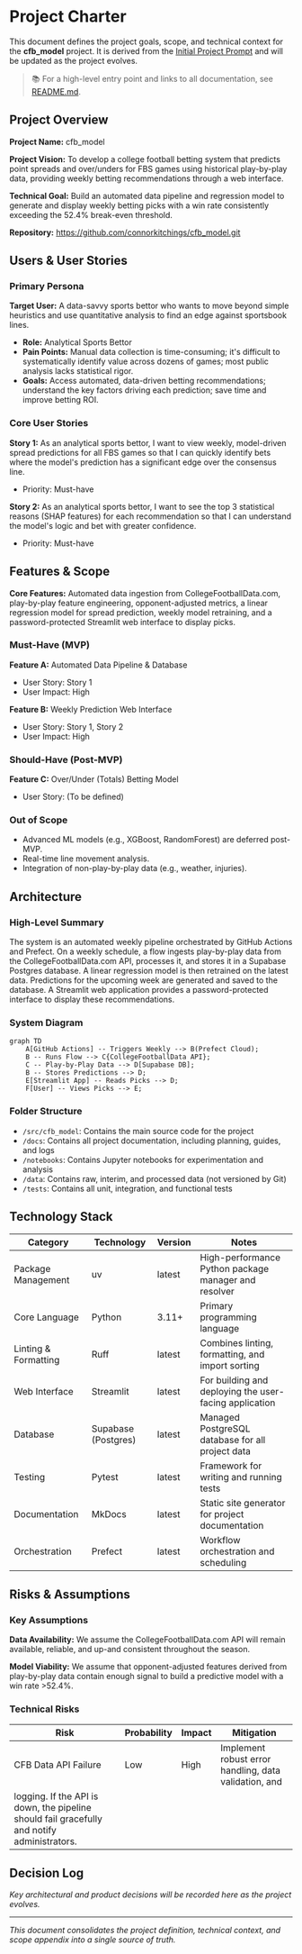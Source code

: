 # Project Charter

This document defines the project goals, scope, and technical context for the **cfb_model** project.
It is derived from the [Initial Project Prompt](./initial_prompt.md) and will be updated as the
project evolves.

> 📚 For a high-level entry point and links to all documentation, see [README.md](../README.md).

## Project Overview

**Project Name:** cfb_model

**Project Vision:** To develop a college football betting system that predicts point spreads and
over/unders for FBS games using historical play-by-play data, providing weekly betting
recommendations through a web interface.

**Technical Goal:** Build an automated data pipeline and regression model to generate and display
weekly betting picks with a win rate consistently exceeding the 52.4% break-even threshold.

**Repository:** <https://github.com/connorkitchings/cfb_model.git>

## Users & User Stories

### Primary Persona

**Target User:** A data-savvy sports bettor who wants to move beyond simple heuristics and use
quantitative analysis to find an edge against sportsbook lines.

- **Role:** Analytical Sports Bettor
- **Pain Points:** Manual data collection is time-consuming; it's difficult to systematically
identify value across dozens of games; most public analysis lacks statistical rigor.
- **Goals:** Access automated, data-driven betting recommendations; understand the key factors
  driving each prediction; save time and improve betting ROI.

### Core User Stories

**Story 1:** As an analytical sports bettor, I want to view weekly, model-driven spread predictions
for all FBS games so that I can quickly identify bets where the model's prediction has a significant
edge over the consensus line.

- Priority: Must-have

**Story 2:** As an analytical sports bettor, I want to see the top 3 statistical reasons (SHAP
features) for each recommendation so that I can understand the model's logic and bet with greater
confidence.

- Priority: Must-have

## Features & Scope

**Core Features:** Automated data ingestion from CollegeFootballData.com, play-by-play feature
engineering, opponent-adjusted metrics, a linear regression model for spread prediction, weekly
model retraining, and a password-protected Streamlit web interface to display picks.

### Must-Have (MVP)

**Feature A:** Automated Data Pipeline & Database

- User Story: Story 1
- User Impact: High

**Feature B:** Weekly Prediction Web Interface

- User Story: Story 1, Story 2
- User Impact: High

### Should-Have (Post-MVP)

**Feature C:** Over/Under (Totals) Betting Model

- User Story: (To be defined)

### Out of Scope

- Advanced ML models (e.g., XGBoost, RandomForest) are deferred post-MVP.
- Real-time line movement analysis.
- Integration of non-play-by-play data (e.g., weather, injuries).

## Architecture

### High-Level Summary

The system is an automated weekly pipeline orchestrated by GitHub Actions and Prefect. On a
weekly schedule, a flow ingests play-by-play data from the CollegeFootballData.com API, processes
it, and stores it in a Supabase Postgres database. A linear regression model is then retrained on
the latest data. Predictions for the upcoming week are generated and saved to the database. A
Streamlit web application provides a password-protected interface to display these recommendations.

### System Diagram

```mermaid
graph TD
    A[GitHub Actions] -- Triggers Weekly --> B(Prefect Cloud);
    B -- Runs Flow --> C{CollegeFootballData API};
    C -- Play-by-Play Data --> D[Supabase DB];
    B -- Stores Predictions --> D;
    E[Streamlit App] -- Reads Picks --> D;
    F[User] -- Views Picks --> E;
```

### Folder Structure

- `/src/cfb_model`: Contains the main source code for the project
- `/docs`: Contains all project documentation, including planning, guides, and logs
- `/notebooks`: Contains Jupyter notebooks for experimentation and analysis
- `/data`: Contains raw, interim, and processed data (not versioned by Git)
- `/tests`: Contains all unit, integration, and functional tests

## Technology Stack

| Category | Technology | Version | Notes |
|----------|------------|---------|-------|
| Package Management | uv | latest | High-performance Python package manager and resolver |
| Core Language | Python | 3.11+ | Primary programming language |
| Linting & Formatting | Ruff | latest | Combines linting, formatting, and import sorting |
| Web Interface | Streamlit | latest | For building and deploying the user-facing application |
| Database | Supabase (Postgres) | latest | Managed PostgreSQL database for all project data |
| Testing | Pytest | latest | Framework for writing and running tests |
| Documentation | MkDocs | latest | Static site generator for project documentation |
| Orchestration | Prefect | latest | Workflow orchestration and scheduling |

## Risks & Assumptions

### Key Assumptions

**Data Availability:** We assume the CollegeFootballData.com API will remain available, reliable,
and up-and consistent throughout the season.

**Model Viability:** We assume that opponent-adjusted features derived from play-by-play data
contain enough signal to build a predictive model with a win rate >52.4%.

### Technical Risks

| Risk | Probability | Impact | Mitigation |
|------|-------------|--------|------------|
| CFB Data API Failure | Low | High | Implement robust error handling, data validation, and
logging. If the API is down, the pipeline should fail gracefully and notify administrators. |

## Decision Log

*Key architectural and product decisions will be recorded here as the project evolves.*

---

*This document consolidates the project definition, technical context, and scope appendix into a
single source of truth.*
